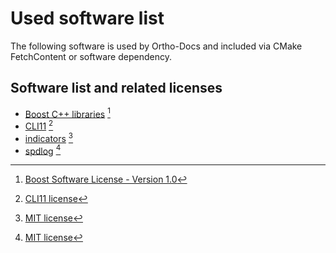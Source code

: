 # Used software list

The following software is used by Ortho-Docs and included via CMake FetchContent or software dependency.

## Software list and related licenses

- [Boost C++ libraries](https://www.boost.org/) [^1]
- [CLI11](https://github.com/CLIUtils/CLI11) [^2]
- [indicators](https://github.com/p-ranav/indicators) [^3]
- [spdlog](https://github.com/gabime/spdlog) [^4]

[^1]: [Boost Software License - Version 1.0](https://www.boost.org/users/license.html)
[^2]: [CLI11 license](https://github.com/CLIUtils/CLI11/blob/main/LICENSE)
[^3]: [MIT license](https://github.com/p-ranav/indicators/blob/master/LICENSE)
[^4]: [MIT license](https://github.com/gabime/spdlog/blob/v1.x/LICENSE)
